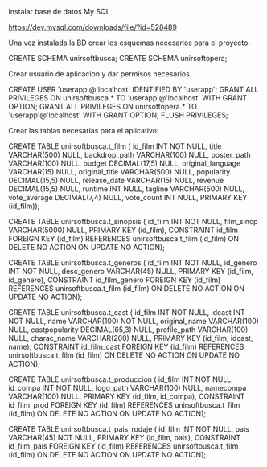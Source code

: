 Instalar base de datos My SQL

https://dev.mysql.com/downloads/file/?id=528489

Una vez instalada la BD crear los esquemas necesarios para el proyecto.

CREATE SCHEMA unirsoftbusca;
CREATE SCHEMA unirsoftopera;

Crear usuario de aplicacion y dar permisos necesarios

CREATE USER 'userapp'@'localhost' IDENTIFIED BY 'userapp';
GRANT ALL PRIVILEGES ON unirsoftbusca.* TO 'userapp'@'localhost' WITH GRANT OPTION;
GRANT ALL PRIVILEGES ON unirsoftopera.* TO 'userapp'@'localhost' WITH GRANT OPTION;
FLUSH PRIVILEGES;

Crear las tablas necesarias para el aplicativo:

CREATE TABLE unirsoftbusca.t_film (
  id_film INT NOT NULL,
  title VARCHAR(500) NULL,
  backdrop_path VARCHAR(100) NULL,
  poster_path VARCHAR(100) NULL,
  budget DECIMAL(17,5) NULL,
  original_language VARCHAR(15) NULL,
  original_title VARCHAR(500) NULL,
  popularity DECIMAL(15,5) NULL,
  release_date VARCHAR(15) NULL,
  revenue DECIMAL(15,5) NULL,
  runtime INT NULL,
  tagline VARCHAR(500) NULL,
  vote_average DECIMAL(7,4) NULL,
  vote_count INT NULL,
  PRIMARY KEY (id_film));

CREATE TABLE unirsoftbusca.t_sinopsis (
  id_film INT NOT NULL,
  film_sinop VARCHAR(5000) NULL,
  PRIMARY KEY (id_film),
  CONSTRAINT id_film
    FOREIGN KEY (id_film)
    REFERENCES unirsoftbusca.t_film (id_film)
    ON DELETE NO ACTION
    ON UPDATE NO ACTION);

CREATE TABLE unirsoftbusca.t_generos (
  id_film INT NOT NULL,
  id_genero INT NOT NULL,
  desc_genero VARCHAR(45) NULL,
  PRIMARY KEY (id_film, id_genero),
  CONSTRAINT id_film_genero
    FOREIGN KEY (id_film)
    REFERENCES unirsoftbusca.t_film (id_film)
    ON DELETE NO ACTION
    ON UPDATE NO ACTION);

CREATE TABLE unirsoftbusca.t_cast (
  id_film INT NOT NULL,
  idcast INT NOT NULL,
  name VARCHAR(100) NOT NULL,
  original_name VARCHAR(100) NULL,
  castpopularity DECIMAL(65,3) NULL,
  profile_path VARCHAR(100) NULL,
  charac_name VARCHAR(200) NULL,
  PRIMARY KEY (id_film, idcast, name),
  CONSTRAINT id_film_cast
    FOREIGN KEY (id_film)
    REFERENCES unirsoftbusca.t_film (id_film)
    ON DELETE NO ACTION
    ON UPDATE NO ACTION);

CREATE TABLE unirsoftbusca.t_produccion (
  id_film INT NOT NULL,
  id_compa INT NOT NULL,
  logo_path VARCHAR(100) NULL,
  namecompa VARCHAR(100) NULL,
  PRIMARY KEY (id_film, id_compa),
  CONSTRAINT id_film_prod
    FOREIGN KEY (id_film)
    REFERENCES unirsoftbusca.t_film (id_film)
    ON DELETE NO ACTION
    ON UPDATE NO ACTION);
	
CREATE TABLE unirsoftbusca.t_pais_rodaje (
  id_film INT NOT NULL,
  pais VARCHAR(45) NOT NULL,
  PRIMARY KEY (id_film, pais),
  CONSTRAINT id_film_pais
    FOREIGN KEY (id_film)
    REFERENCES unirsoftbusca.t_film (id_film)
    ON DELETE NO ACTION
    ON UPDATE NO ACTION);

